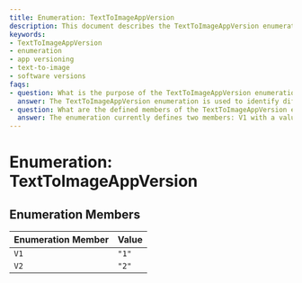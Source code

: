 ```yaml
---
title: Enumeration: TextToImageAppVersion
description: This document describes the TextToImageAppVersion enumeration, which defines version identifiers used within the text-to-image application. It lists available enumeration members and their corresponding values.
keywords:
- TextToImageAppVersion
- enumeration
- app versioning
- text-to-image
- software versions
faqs:
- question: What is the purpose of the TextToImageAppVersion enumeration?
  answer: The TextToImageAppVersion enumeration is used to identify different versions of the text-to-image application for compatibility and feature management.
- question: What are the defined members of the TextToImageAppVersion enumeration?
  answer: The enumeration currently defines two members: V1 with a value of "1" and V2 with a value of "2".
---
```

# Enumeration: TextToImageAppVersion

## Enumeration Members

| Enumeration Member | Value |
| ------ | ------ |
| `V1` | `"1"` |
| `V2` | `"2"` |
